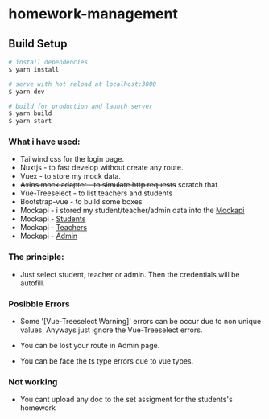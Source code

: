 # homework-management

## Build Setup

```bash
# install dependencies
$ yarn install

# serve with hot reload at localhost:3000
$ yarn dev

# build for production and launch server
$ yarn build
$ yarn start

```

### What i have used: 
- Tailwind css for the login page.
- Nuxtjs - to fast develop without create any route.
- Vuex - to store my mock data.
- <s>Axios mock adapter - to simulate http requests</s> scratch that
- Vue-Treeselect - to list teachers and students
- Bootstrap-vue - to build some boxes
- Mockapi - i stored my student/teacher/admin data into the [Mockapi](https://mockapi.io/)
- Mockapi - [Students](https://6192b13fd3ae6d0017da823e.mockapi.io/api/students)
- Mockapi - [Teachers](https://6192b13fd3ae6d0017da823e.mockapi.io/api/teachers)
- Mockapi - [Admin](https://6192b13fd3ae6d0017da823e.mockapi.io/api/admin)
### The principle: 
- Just select student, teacher or admin. Then the credentials will be autofill.

### Posibble Errors

- Some '[Vue-Treeselect Warning]' errors can be occur due to non unique values. Anyways just ignore the Vue-Treeselect errors.

- You can be lost your route in Admin page.

- You can be face the ts type errors due to vue types.
### Not working

- You cant upload any doc to the set assigment for the students's homework


